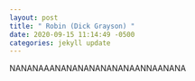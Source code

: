 ```yaml
---
layout: post
title: " Robin (Dick Grayson) "
date: 2020-09-15 11:14:49 -0500
categories: jekyll update
---
```


NANANAAANANANANANANANAANNAANANA

